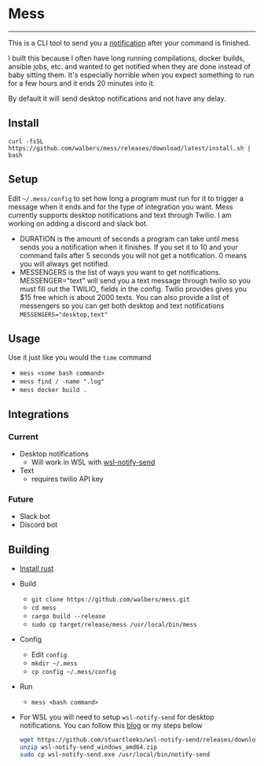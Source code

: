 # Mess
---
This is a CLI tool to send you a [notification](#integrations) after your command is finished.

I built this because I often have long running compilations, docker builds, ansible jobs, etc. and wanted to get notified when they are done instead of baby sitting them. It's especially horrible when you expect something to run for a few hours and it ends 20 minutes into it.

By default it will send desktop notifications and not have any delay.

## Install

`curl -fsSL https://github.com/walbers/mess/releases/download/latest/install.sh | bash`

## Setup

Edit `~/.mess/config` to set how long a program must run for it to trigger a message when it ends and for the type of integration you want. Mess currently supports desktop notifications and text through Twilio. I am working on adding a discord and slack bot.
- DURATION is the amount of seconds a program can take until mess sends you a notification when it finishes. If you set it to 10 and your command fails after 5 seconds you will not get a notification. 0 means you will always get notified.
- MESSENGERS is the list of ways you want to get notifications. MESSENGER="text" will send you a text message through twilio so you must fill out the TWILIO_ fields in the config. Twilio provides gives you $15 free which is about 2000 texts. You can also provide a list of messengers so you can get both desktop and text notifications `MESSENGERS="desktop,text"`

## Usage

Use it just like you would the `time` command

- `mess <some bash command>`
- `mess find / -name ".log"`
- `mess docker build .`


## Integrations

### Current

- Desktop notifications
    - Will work in WSL with [wsl-notify-send](https://github.com/stuartleeks/wsl-notify-send)
- Text
    - requires twilio API key

### Future

- Slack bot
- Discord bot


## Building

- [Install rust]((https://www.rust-lang.org/))
- Build
    - `git clone https://github.com/walbers/mess.git`
    - `cd mess`
    - `cargo build --release`
    - `sudo cp target/release/mess /usr/local/bin/mess`
- Config
    - Edit `config`
    - `mkdir ~/.mess`
    - `cp config ~/.mess/config`
- Run
    - `mess <bash command>`

- For WSL you will need to setup `wsl-notify-send` for desktop notifications. You can follow this [blog](https://stuartleeks.com/posts/wsl-github-cli-windows-notifications-part-1/) or my steps below
    ```bash
    wget https://github.com/stuartleeks/wsl-notify-send/releases/download/v0.1.871612270/wsl-notify-send_windows_amd64.zip
    unzip wsl-notify-send_windows_amd64.zip
    sudo cp wsl-notify-send.exe /usr/local/bin/notify-send
    ```

